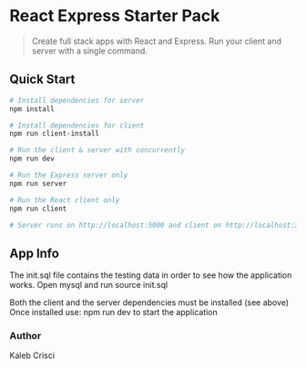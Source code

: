 # React Express Starter Pack

> Create full stack apps with React and Express. Run your client and server with a single command. 

## Quick Start

``` bash
# Install dependencies for server
npm install

# Install dependencies for client
npm run client-install

# Run the client & server with concurrently
npm run dev

# Run the Express server only
npm run server

# Run the React client only
npm run client

# Server runs on http://localhost:5000 and client on http://localhost:3000
```

## App Info
The init.sql file contains the testing data in order to see how the application works. 
Open mysql and run source init.sql

Both the client and the server dependencies must be installed (see above)
Once installed use:
npm run dev 
to start the application 

### Author

Kaleb Crisci


